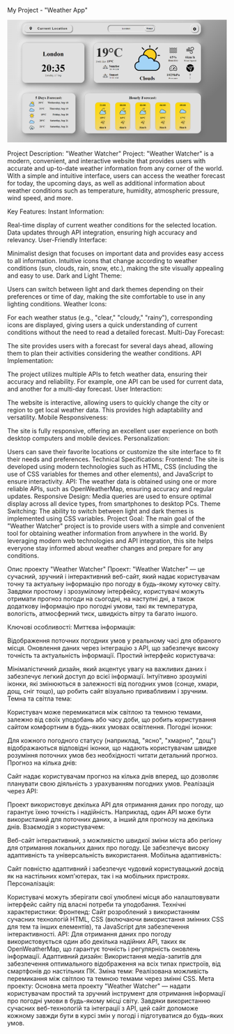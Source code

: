 My Project - "Weather App"

![Screenshot](https://github.com/Neketobro/WeatherApp/blob/master/weatherAppImage.png)


Project Description: "Weather Watcher" Project: "Weather Watcher" is a modern, convenient, and interactive website that provides users with accurate and up-to-date weather information from any corner of the world. With a simple and intuitive interface, users can access the weather forecast for today, the upcoming days, as well as additional information about weather conditions such as temperature, humidity, atmospheric pressure, wind speed, and more.

Key Features: Instant Information:

Real-time display of current weather conditions for the selected location. Data updates through API integration, ensuring high accuracy and relevancy. User-Friendly Interface:

Minimalist design that focuses on important data and provides easy access to all information. Intuitive icons that change according to weather conditions (sun, clouds, rain, snow, etc.), making the site visually appealing and easy to use. Dark and Light Theme:

Users can switch between light and dark themes depending on their preferences or time of day, making the site comfortable to use in any lighting conditions. Weather Icons:

For each weather status (e.g., "clear," "cloudy," "rainy"), corresponding icons are displayed, giving users a quick understanding of current conditions without the need to read a detailed forecast. Multi-Day Forecast:

The site provides users with a forecast for several days ahead, allowing them to plan their activities considering the weather conditions. API Implementation:

The project utilizes multiple APIs to fetch weather data, ensuring their accuracy and reliability. For example, one API can be used for current data, and another for a multi-day forecast. User Interaction:

The website is interactive, allowing users to quickly change the city or region to get local weather data. This provides high adaptability and versatility. Mobile Responsiveness:

The site is fully responsive, offering an excellent user experience on both desktop computers and mobile devices. Personalization:

Users can save their favorite locations or customize the site interface to fit their needs and preferences. Technical Specifications: Frontend: The site is developed using modern technologies such as HTML, CSS (including the use of CSS variables for themes and other elements), and JavaScript to ensure interactivity. API: The weather data is obtained using one or more reliable APIs, such as OpenWeatherMap, ensuring accuracy and regular updates. Responsive Design: Media queries are used to ensure optimal display across all device types, from smartphones to desktop PCs. Theme Switching: The ability to switch between light and dark themes is implemented using CSS variables. Project Goal: The main goal of the "Weather Watcher" project is to provide users with a simple and convenient tool for obtaining weather information from anywhere in the world. By leveraging modern web technologies and API integration, this site helps everyone stay informed about weather changes and prepare for any conditions.

Опис проекту "Weather Watcher" Проект: "Weather Watcher" — це сучасний, зручний і інтерактивний веб-сайт, який надає користувачам точну та актуальну інформацію про погоду в будь-якому куточку світу. Завдяки простому і зрозумілому інтерфейсу, користувачі можуть отримати прогноз погоди на сьогодні, на наступні дні, а також додаткову інформацію про погодні умови, такі як температура, вологість, атмосферний тиск, швидкість вітру та багато іншого.

Ключові особливості: Миттєва інформація:

Відображення поточних погодних умов у реальному часі для обраного місця. Оновлення даних через інтеграцію з API, що забезпечує високу точність та актуальність інформації. Простий інтерфейс користувача:

Мінімалістичний дизайн, який акцентує увагу на важливих даних і забезпечує легкий доступ до всієї інформації. Інтуїтивно зрозумілі іконки, які змінюються в залежності від погодних умов (сонце, хмари, дощ, сніг тощо), що робить сайт візуально привабливим і зручним. Темна та світла тема:

Користувач може перемикатися між світлою та темною темами, залежно від своїх уподобань або часу доби, що робить користування сайтом комфортним в будь-яких умовах освітлення. Погодні іконки:

Для кожного погодного статусу (наприклад, "ясно", "хмарно", "дощ") відображаються відповідні іконки, що надають користувачам швидке розуміння поточних умов без необхідності читати детальний прогноз. Прогноз на кілька днів:

Сайт надає користувачам прогноз на кілька днів вперед, що дозволяє планувати свою діяльність з урахуванням погодних умов. Реалізація через API:

Проект використовує декілька API для отримання даних про погоду, що гарантує їхню точність і надійність. Наприклад, один API може бути використаний для поточних даних, а інший для прогнозу на декілька днів. Взаємодія з користувачем:

Веб-сайт інтерактивний, з можливістю швидкої зміни міста або регіону для отримання локальних даних про погоду. Це забезпечує високу адаптивність та універсальність використання. Мобільна адаптивність:

Сайт повністю адаптивний і забезпечує чудовий користувацький досвід як на настільних комп'ютерах, так і на мобільних пристроях. Персоналізація:

Користувачі можуть зберігати свої улюблені місця або налаштовувати інтерфейс сайту під власні потреби та уподобання. Технічні характеристики: Фронтенд: Сайт розроблений з використанням сучасних технологій HTML, CSS (включаючи використання змінних CSS для тем та інших елементів), та JavaScript для забезпечення інтерактивності. API: Для отримання даних про погоду використовується один або декілька надійних API, таких як OpenWeatherMap, що гарантує точність і регулярність оновлень інформації. Адаптивний дизайн: Використання медіа-запитів для забезпечення оптимального відображення на всіх типах пристроїв, від смартфонів до настільних ПК. Зміна теми: Реалізована можливість перемикання між світлою та темною темами через змінні CSS. Мета проекту: Основна мета проекту "Weather Watcher" — надати користувачам простий та зручний інструмент для отримання інформації про погодні умови в будь-якому місці світу. Завдяки використанню сучасних веб-технологій та інтеграції з API, цей сайт допоможе кожному завжди бути в курсі змін у погоді і підготуватися до будь-яких умов.
